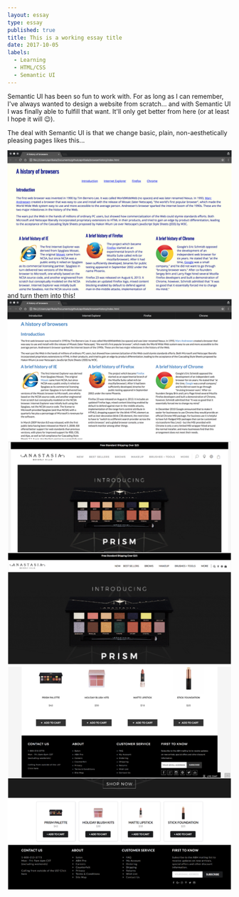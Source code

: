 ```yaml
---
layout: essay
type: essay
published: true
title: This is a working essay title
date: 2017-10-05
labels:
  - Learning
  - HTML/CSS
  - Semantic UI
---
```


Semantic UI has been so fun to work with. For as long as I can remember, I've always wanted to design a website from scratch... and with Semantic UI I was finally able to fulfill that want. It'll only get better from here (or at least I hope it will 😉).

The deal with Semantic UI is that we change basic, plain, non-aesthetically pleasing pages likes this...

<center>
<img src="../images/browserhistory-htmlcss.png" width="600px">
</center>
and turn them into this!
<center>
<img src="../images/browserhistory-semanticui.png" width="600px">
</center>

<center>
<img src="../images/ABHCompare1.jpg" width="600px">
<img src="../images/ABHCompare2.jpg" width="600px">
</center>
